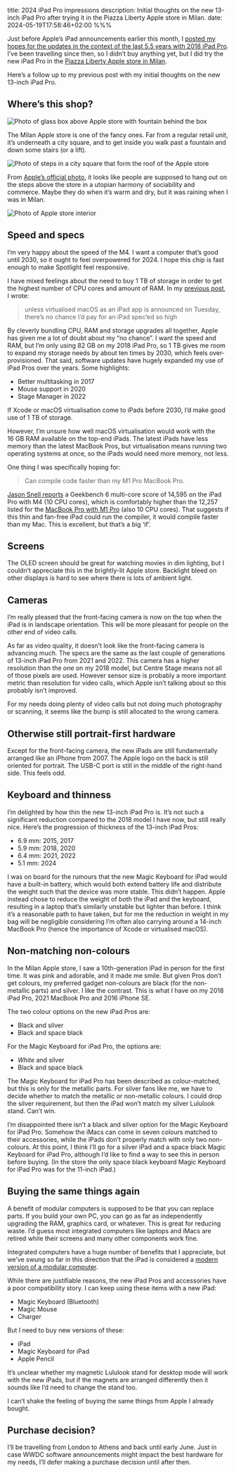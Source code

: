 title: 2024 iPad Pro impressions
description: Initial thoughts on the new 13-inch iPad Pro after trying it in the Piazza Liberty Apple store in Milan.
date: 2024-05-19T17:58:46+02:00
%%%

Just before Apple’s iPad announcements earlier this month, I [posted my hopes for the updates in the context of the last 5.5 years with 2018 iPad Pro](/five-years-with-the-2018-ipad-pro/). I’ve been travelling since then, so I didn’t buy anything yet, but I did try the new iPad Pro in the [Piazza Liberty Apple store in Milan](https://www.apple.com/it/retail/piazzaliberty/).

Here’s a follow up to my previous post with my initial thoughts on the new 13-inch iPad Pro.

## Where’s this shop?

![Photo of glass box above Apple store with fountain behind the box](glass.jpg)

The Milan Apple store is one of the fancy ones. Far from a regular retail unit, it’s underneath a city square, and to get inside you walk past a fountain and down some stairs (or a lift).

![Photo of steps in a city square that form the roof of the Apple store](steps.jpg)

From [Apple’s official photo](https://www.apple.com/it/retail/piazzaliberty/), it looks like people are supposed to hang out on the steps above the store in a utopian harmony of sociability and commerce. Maybe they do when it’s warm and dry, but it was raining when I was in Milan.

![Photo of Apple store interior](inside.jpg)

## Speed and specs

I’m very happy about the speed of the M4. I want a computer that’s good until 2030, so it ought to feel overpowered for 2024. I hope this chip is fast enough to make Spotlight feel responsive.

I have mixed feelings about the need to buy 1 TB of storage in order to get the highest number of CPU cores and amount of RAM. In my [previous post](/five-years-with-the-2018-ipad-pro/), I wrote:

> unless virtualised macOS as an iPad app is announced on Tuesday, there’s no chance I’d pay for an iPad spec’ed so high

By cleverly bundling CPU, RAM and storage upgrades all together, Apple has given me a lot of doubt about my “no chance”. I want the speed and RAM, but I’m only using 82 GB on my 2018 iPad Pro, so 1 TB gives me room to expand my storage needs by about ten times by 2030, which feels over-provisioned. That said, software updates have hugely expanded my use of iPad Pros over the years. Some highlights:

- Better multitasking in 2017
- Mouse support in 2020
- Stage Manager in 2022

If Xcode or macOS virtualisation come to iPads before 2030, I’d make good use of 1 TB of storage.

However, I’m unsure how well macOS virtualisation would work with the 16 GB RAM available on the top-end iPads. The latest iPads have less memory than the latest MacBook Pros, but virtualisation means running two operating systems at once, so the iPads would need more memory, not less.

One thing I was specifically hoping for:

> Can compile code faster than my M1 Pro MacBook Pro.

[Jason Snell reports](https://sixcolors.com/post/2024/05/m4_ipad_pro_review/) a Geekbench 6 multi-core score of 14,595 on the iPad Pro with M4 (10 CPU cores), which is comfortably higher than the 12,257 listed for the [MacBook Pro with M1 Pro](https://browser.geekbench.com/macs/macbook-pro-14-inch-2021-apple-m1-pro-10-core-cpu) (also 10 CPU cores). That suggests if this thin and fan-free iPad could run the compiler, it would compile faster than my Mac. This is excellent, but that’s a big ‘if’.

## Screens

The OLED screen should be great for watching movies in dim lighting, but I couldn’t appreciate this in the brightly-lit Apple store. Backlight bleed on other displays is hard to see where there is lots of ambient light.

## Cameras

I’m really pleased that the front-facing camera is now on the top when the iPad is in landscape orientation. This will be more pleasant for people on the other end of video calls.

As far as video quality, it doesn’t look like the front-facing camera is advancing much. The specs are the same as the last couple of generations of 13-inch iPad Pro from 2021 and 2022. This camera has a higher resolution than the one on my 2018 model, but Centre Stage means not all of those pixels are used. However sensor size is probably a more important metric than resolution for video calls, which Apple isn’t talking about so this probably isn’t improved. 

For my needs doing plenty of video calls but not doing much photography or scanning, it seems like the bump is still allocated to the wrong camera.

## Otherwise still portrait-first hardware

Except for the front-facing camera, the new iPads are still fundamentally arranged like an iPhone from 2007. The Apple logo on the back is still oriented for portrait. The USB-C port is still in the middle of the right-hand side. This feels odd.

## Keyboard and thinness

I’m delighted by how thin the new 13-inch iPad Pro is. It’s not such a significant reduction compared to the 2018 model I have now, but still really nice. Here’s the progression of thickness of the 13-inch iPad Pros:

- 6.9 mm: 2015, 2017
- 5.9 mm: 2018, 2020
- 6.4 mm: 2021, 2022
- 5.1 mm: 2024

I was on board for the rumours that the new Magic Keyboard for iPad would have a built-in battery, which would both extend battery life and distribute the weight such that the device was more stable. This didn’t happen. Apple instead chose to reduce the weight of both the iPad and the keyboard, resulting in a laptop that’s similarly unstable but lighter than before. I think it’s a reasonable path to have taken, but for me the reduction in weight in my bag will be negligible considering I’m often also carrying around a 14-inch MacBook Pro (hence the importance of Xcode or virtualised macOS).

## Non-matching non-colours

In the Milan Apple store, I saw a 10th-generation iPad in person for the first time. It was pink and adorable, and it made me smile. But given Pros don’t get colours, my preferred gadget non-colours are black (for the non-metallic parts) and silver. I like the contrast. This is what I have on my 2018 iPad Pro, 2021 MacBook Pro and 2016 iPhone SE.

The two colour options on the new iPad Pros are:

- Black and silver
- Black and space black

For the Magic Keyboard for iPad Pro, the options are:

- *White* and silver
- Black and space black

The Magic Keyboard for iPad Pro has been described as colour-matched, but this is only for the metallic parts. For silver fans like me, we have to decide whether to match the metallic or non-metallic colours. I could drop the silver requirement, but then the iPad won’t match my silver Lululook stand. Can’t win.

I’m disappointed there isn’t a black and silver option for the Magic Keyboard for iPad Pro. Somehow the iMacs can come in seven colours matched to their accessories, while the iPads don’t properly match with only two non-colours. At this point, I think I’ll go for a silver iPad and a space black Magic Keyboard for iPad Pro, although I‘d like to find a way to see this in person before buying. (In the store the only space black keyboard Magic Keyboard for iPad Pro was for the 11-inch iPad.)

## Buying the same things again

A benefit of modular computers is supposed to be that you can replace parts. If you build your own PC, you can go as far as independently upgrading the RAM, graphics card, or whatever. This is great for reducing waste. I’d guess most integrated computers like laptops and iMacs are retired while their screens and many other components work fine.

Integrated computers have a huge number of benefits that I appreciate, but we’ve swung so far in this direction that the iPad is considered a [modern version of a modular computer](https://www.macstories.net/stories/modular-computer/).

While there are justifiable reasons, the new iPad Pros and accessories have a poor compatibility story. I can keep using these items with a new iPad:

- Magic Keyboard (Bluetooth)
- Magic Mouse
- Charger

But I need to buy new versions of these:

- iPad
- Magic Keyboard for iPad
- Apple Pencil

It’s unclear whether my magnetic Lululook stand for desktop mode will work with the new iPads, but if the magnets are arranged differently then it sounds like I’d need to change the stand too.

I can’t shake the feeling of buying the same things from Apple I already bought.

## Purchase decision?

I’ll be travelling from London to Athens and back until early June. Just in case WWDC software announcements might impact the best hardware for my needs, I’ll defer making a purchase decision until after then.
